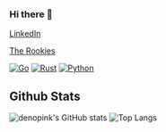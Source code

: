 ### Hi there 👋

[LinkedIn](https://www.linkedin.com/in/ocaba/)

[The Rookies](https://www.therookies.co/projects/22349)

[![Go](https://img.shields.io/badge/-Go-000?&logo=go)](https://github.com/denopink?tab=repositories&q=&type=&language=go)
[![Rust](https://img.shields.io/badge/-Rust-000?&logo=go)](https://github.com/denopink?tab=repositories&q=&type=&language=rust)
[![Python](https://img.shields.io/badge/-Python-000?&logo=python)](https://github.com/denopink?tab=repositories&q=&type=&language=python)

## Github Stats

![denopink's GitHub stats](https://github-readme-stats.vercel.app/api?username=denopink&show_icons=true&theme=panda)
![Top Langs](https://github-readme-stats.vercel.app/api/top-langs/?username=denopink&layout=compact&show_icons=true&theme=panda)
<!--
**denopink/denopink** is a ✨ _special_ ✨ repository because its `README.md` (this file) appears on your GitHub profile.

Here are some ideas to get you started:

- 🔭 I’m currently working on ...
- 🌱 I’m currently learning ...
- 👯 I’m looking to collaborate on ...
- 🤔 I’m looking for help with ...
- 💬 Ask me about ...
- 📫 How to reach me: ...
- 😄 Pronouns: ...
- ⚡ Fun fact: ...
-->
